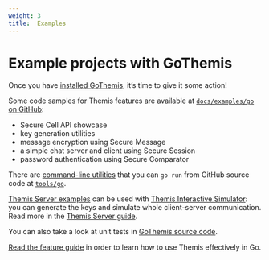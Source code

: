 ```yaml
---
weight: 3
title:  Examples
---
```


# Example projects with GoThemis

Once you have [installed GoThemis](../installation), it’s time to give it some action!

Some code samples for Themis features are available at
[`docs/examples/go` on GitHub](https://github.com/cossacklabs/themis/tree/master/docs/examples/go):

  - Secure Cell API showcase
  - key generation utilities
  - message encryption using Secure Message
  - a simple chat server and client using Secure Session
  - password authentication using Secure Comparator

There are [command-line utilities](/docs/themis/debugging/cli-utilities#go-console-utils)
that you can `go run` from GitHub source code
at [`tools/go`](https://github.com/cossacklabs/themis/tree/master/tools/go).

[Themis Server examples](https://github.com/cossacklabs/themis/tree/master/docs/examples/Themis-server/go)
can be used with [Themis Interactive Simulator](https://docs.cossacklabs.com/simulator/interactive/):
you can generate the keys and simulate whole client-server communication.
Read more in the [Themis Server guide](/docs/themis/debugging/themis-server).

You can also take a look at unit tests in [GoThemis source code](https://github.com/cossacklabs/themis/tree/master/gothemis).

[Read the feature guide](../features)
in order to learn how to use Themis effectively in Go.
